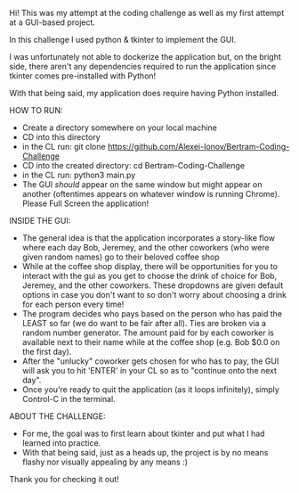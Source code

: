Hi! This was my attempt at the coding challenge as well as my first attempt at a GUI-based project. 

In this challenge I used python & tkinter to implement the GUI. 

I was unfortunately not able to dockerize the application but, on the bright side, there aren't any dependencies required to run the application since tkinter comes pre-installed with Python! 

With that being said, my application does require having Python installed. 

HOW TO RUN: 
- Create a directory somewhere on your local machine
- CD into this directory
- in the CL run: git clone https://github.com/Alexei-Ionov/Bertram-Coding-Challenge
- CD into the created directory: cd Bertram-Coding-Challenge
- in the CL run: python3 main.py
- The GUI *should* appear on the same window but might appear on another (oftentimes appears on whatever window is running Chrome). Please Full Screen the application!

INSIDE THE GUI:
- The general idea is that the application incorporates a story-like flow where each day Bob, Jeremey, and the other coworkers (who were given random names) go to their beloved coffee shop 
- While at the coffee shop display, there will be opportunities for you to interact with the gui as you get to choose the drink of choice for Bob, Jeremey, and the other coworkers. These dropdowns are given default options in case you don't want to so don't worry about choosing a drink for each person every time!
- The program decides who pays based on the person who has paid the LEAST so far (we do want to be fair after all). Ties are broken via a random number generator. The amount paid for by each coworker is available next to their name while at the coffee shop (e.g. Bob $0.0 on the first day). 
- After the "unlucky" coworker gets chosen for who has to pay, the GUI will ask you to hit 'ENTER' in your CL so as to "continue onto the next day". 
- Once you're ready to quit the application (as it loops infinitely), simply Control-C in the terminal. 

ABOUT THE CHALLENGE: 
- For me, the goal was to first learn about tkinter and put what I had learned into practice. 
- With that being said, just as a heads up, the project is by no means flashy nor visually appealing by any means :)

Thank you for checking it out!

